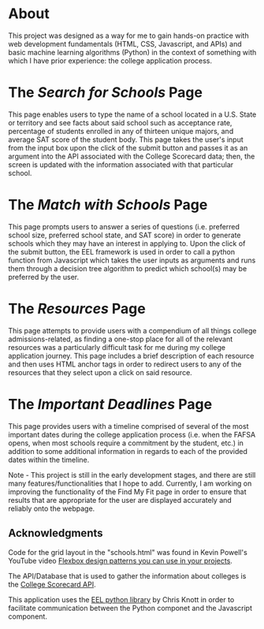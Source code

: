 # About
This project was designed as a way for me to gain hands-on practice with web development fundamentals (HTML, CSS, Javascript, and APIs) and basic machine learning algorithms (Python) in the context of something with which I have prior experience: the college application process.
# The *Search for Schools* Page
This page enables users to type the name of a school located in a U.S. State or territory and see facts about said school such as acceptance rate, percentage of students enrolled in any of thirteen unique majors, and average SAT score of the student body. This page takes the user's input from the input box upon the click of the submit button and passes it as an argument into the API associated with the College Scorecard data; then, the screen is updated with the information associated with that particular school.
# The *Match with Schools* Page
This page prompts users to answer a series of questions (i.e. preferred school size, preferred school state, and SAT score) in order to generate schools which they may have an interest in applying to. Upon the click of the submit button, the EEL framework is used in order to call a python function from Javascript which takes the user inputs as arguments and runs them through a decision tree algorithm to predict which school(s) may be preferred by the user.
# The *Resources* Page
This page attempts to provide users with a compendium of all things college admissions-related, as finding a one-stop place for all of the relevant resources was a particularly difficult task for me during my college application journey. This page includes a brief description of each resource and then uses HTML anchor tags in order to redirect users to any of the resources that they select upon a click on said resource.
# The *Important Deadlines* Page 
This page provides users with a timeline comprised of several of the most important dates during the college application process (i.e. when the FAFSA opens, when most schools require a commitment by the student, etc.) in addition to some additional information in regards to each of the provided dates within the timeline.

Note - This project is still in the early development stages, and there are still many features/functionalities that I hope to add. Currently, I am working on improving the functionality of the Find My Fit page in order to ensure that results that are appropriate for the user are displayed accurately and reliably onto the webpage.
## Acknowledgments 
Code for the grid layout in the "schools.html" was found in Kevin Powell's YouTube video [Flexbox design patterns you can use in your projects](https://www.youtube.com/watch?v=vQAvjof1oe4&t=493s). 

The API/Database that is used to gather the information about colleges is the [College Scorecard API](https://collegescorecard.ed.gov/data/).

This application uses the [EEL python library](https://github.com/ChrisKnott/Eel) by Chris Knott in order to facilitate communication between the Python componet and the Javascript component.  
